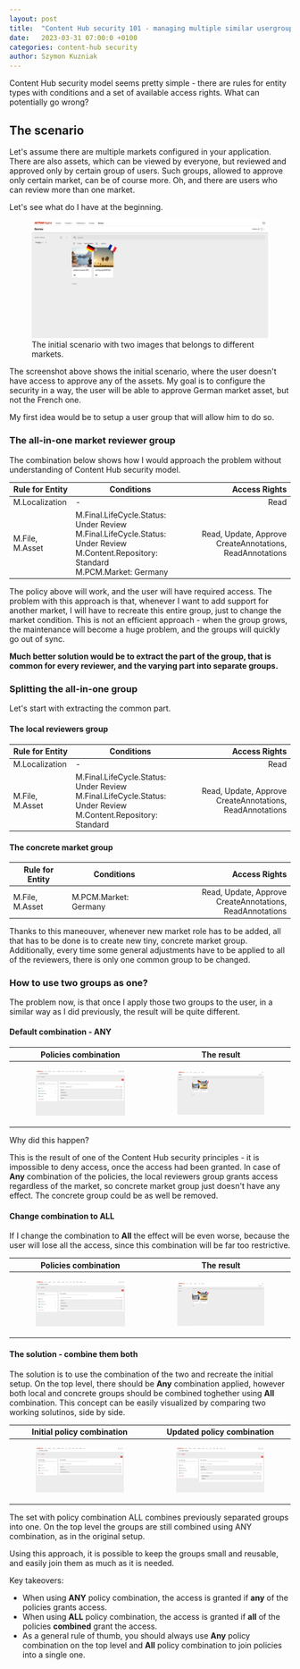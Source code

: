 ```yaml
---
layout: post
title:  "Content Hub security 101 - managing multiple similar usergroups"
date:   2023-03-31 07:00:0 +0100
categories: content-hub security
author: Szymon Kuzniak
---
```

Content Hub security model seems pretty simple - there are rules for entity types with conditions and a set of available access rights.
What can potentially go wrong?

## The scenario

Let's assume there are multiple markets configured in your application.
There are also assets, which can be viewed by everyone, but reviewed and approved only by certain group of users.
Such groups, allowed to approve only certain market, can be of course more.
Oh, and there are users who can review more than one market.

Let's see what do I have at the beginning.

<figure>
<img src="/assets/posts/content-hub-security-pt1/01-initial-example.jpg" alt="The initial scenario with two images that belongs to different markets." />
<figcaption>The initial scenario with two images that belongs to different markets.</figcaption>
</figure>

The screenshot above shows the initial scenario, where the user doesn't have access to approve any of the assets.
My goal is to configure the security in a way, the user will be able to approve German market asset, but not the French one.

My first idea would be to setup a user group that will allow him to do so.

### The all-in-one market reviewer group

The combination below shows how I would approach the problem without understanding of Content Hub security model.

| Rule for Entity | Conditions | Access Rights |
|---|---|---:|
| M.Localization | - | Read |
|M.File, M.Asset | M.Final.LifeCycle.Status: Under Review<br />M.Final.LifeCycle.Status: Under Review<br />M.Content.Repository: Standard<br />M.PCM.Market: Germany | Read, Update, Approve<br />CreateAnnotations, ReadAnnotations |

The policy above will work, and the user will have required access.
The problem with this approach is that, whenever I want to add support for another market, I will have to recreate this entire group, just to change the market condition.
This is not an efficient approach - when the group grows, the maintenance will become a huge problem, and the groups will quickly go out of sync.

**Much better solution would be to extract the part of the group, that is common for every reviewer, and the varying part into separate groups.**

### Splitting the all-in-one group

Let's start with extracting the common part.

#### The local reviewers group

| Rule for Entity | Conditions | Access Rights |
|---|---|---:|
| M.Localization | - | Read |
|M.File, M.Asset | M.Final.LifeCycle.Status: Under Review<br />M.Final.LifeCycle.Status: Under Review<br />M.Content.Repository: Standard | Read, Update, Approve<br />CreateAnnotations, ReadAnnotations |

#### The concrete market group

| Rule for Entity | Conditions | Access Rights |
|---|---|---:|
|M.File, M.Asset | M.PCM.Market: Germany | Read, Update, Approve<br />CreateAnnotations, ReadAnnotations |

Thanks to this maneouver, whenever new market role has to be added, all that has to be done is to create new tiny, concrete market group.
Additionally, every time some general adjustments have to be applied to all of the reviewers, there is only one common group to be changed.

### How to use two groups as one?

The problem now, is that once I apply those two groups to the user, in a similar way as I did previously, the result will be quite different.

#### Default combination - ANY

| Policies combination | The result |
|---|---|
| <figure><img src="/assets/posts/content-hub-security-pt1/02-policy-combination-any.jpg" alt="The result of applying new groups to the user with ANY policies combination." /></figure> | <figure><img src="/assets/posts/content-hub-security-pt1/01-initial-example.jpg" alt="The initial scenario with two images that belongs to different markets." /></figure> |

Why did this happen?

This is the result of one of the Content Hub security principles - it is impossible to deny access, once the access had been granted.
In case of **Any** combination of the policies, the local reviewers group grants access regardless of the market, so concrete market group just doesn't have any effect.
The concrete group could be as well be removed.

#### Change combination to ALL

If I change the combination to **All** the effect will be even worse, because the user will lose all the access, since this combination will be far too restrictive.

| Policies combination | The result |
|---|---|
| <figure><img src="/assets/posts/content-hub-security-pt1/04-policy-combination-all.jpg" alt="The result of applying new groups to the user with ALL policies combination." /></figure> | <figure><img src="/assets/posts/content-hub-security-pt1/01-initial-example.jpg" alt="The initial scenario with two images that belongs to different markets." /></figure> |

#### The solution - combine them both

The solution is to use the combination of the two and recreate the initial setup.
On the top level, there should be **Any** combination applied, however both local and concrete groups should be combined toghether using **All** combination.
This concept can be easily visualized by comparing two working solutinos, side by side.

| Initial policy combination | Updated policy combination |
|---|---|
| <figure><img src="/assets/posts/content-hub-security-pt1/06-policy-combination-initial.jpg" alt="The initial policies combination." /></figure> | <figure><img src="/assets/posts/content-hub-security-pt1/07-policy-combination-mixed.jpg" alt="The updated policies combination." /></figure> |

The set with policy combination ALL combines previously separated groups into one.
On the top level the groups are still combined using ANY combination, as in the original setup.

Using this approach, it is possible to keep the groups small and reusable, and easily join them as much as it is needed.

Key takeovers:

* When using **ANY** policy combination, the access is granted if **any** of the policies grants access.
* When using **ALL** policy combination, the access is granted if **all** of the policies **combined** grant the access.
* As a general rule of thumb, you should always use **Any** policy combination on the top level and **All** policy combination to join policies into a single one.
